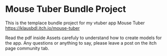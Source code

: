 # Mouse Tuber Bundle Project
 
This is the templace bundle project for my vtuber app Mouse Tuber
https://klausbdl.itch.io/mouse-tuber

Read the pdf inside Assets carefuly to understand how to create models for the app.
Any questions or anything to say, please leave a post on the itch page community tab.
